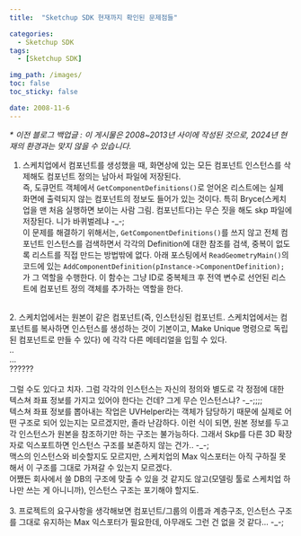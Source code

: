 ```yaml
---
title:  "Sketchup SDK 현재까지 확인된 문제점들"

categories:
  - Sketchup SDK
tags:
  - [Sketchup SDK]

img_path: /images/
toc: false
toc_sticky: false

date: 2008-11-6
---
```

_* 이전 블로그 백업글 : 이 게시물은 2008~2013년 사이에 작성된 것으로, 2024년 현재의 환경과는 맞지 않을 수 있습니다._

1. 스케치업에서 컴포넌트를 생성했을 때, 화면상에 있는 모든 컴포넌트 인스턴스를 삭제해도 컴포넌트 정의는 남아서 파일에 저장된다.<br>즉, 도큐먼트 객체에서 `GetComponentDefinitions()`로 얻어온 리스트에는 실제 화면에 출력되지 않는 컴포넌트의 정보도 들어가 있는 것이다. 특히 Bryce(스케치업을 맨 처음 실행하면 보이는 사람 그림. 컴포넌트다)는 무슨 짓을 해도 skp 파일에 저장된다. 니가 바퀴벌레냐 -_-;<br>
 이 문제를 해결하기 위해서는, `GetComponentDefinitions()`를 쓰지 않고 전체 컴포넌트 인스턴스를 검색하면서 각각의 Definition에 대한 참조를 검색, 중복이 없도록 리스트를 직접 만드는 방법밖에 없다. 아래 포스팅에서 `ReadGeometryMain()`의 코드에 있는 `AddComponentDefinition(pInstance->ComponentDefinition);` 가 그 역할을 수행한다. 이 함수는 그냥 ID로 중복체크 후 전역 변수로 선언된 리스트에 컴포넌트 정의 객체를 추가하는 역할을 한다.<br>
<br>
2. 스케치업에서는 원본이 같은 컴포넌트(즉, 인스턴싱된 컴포넌트. 스케치업에서는 컴포넌트를 복사하면 인스턴스를 생성하는 것이 기본이고, Make Unique 명령으로 독립된 컴포넌트로 만들 수 있다) 에 각각 다른 메테리얼을 입힐 수 있다.<br>
..<br>
...<br>
??????<br><br>
그럴 수도 있다고 치자. 그럼 각각의 인스턴스는 자신의 정의와 별도로 각 정점에 대한 텍스쳐 좌표 정보를 가지고 있어야 한다는 건데? 그게 무슨 인스턴스냐? -_-;;;;<br>
텍스쳐 좌표 정보를 뽑아내는 작업은 UVHelper라는 객체가 담당하기 때문에 실제로 어떤 구조로 되어 있는지는 모르겠지만, 졸라 난감하다. 이런 식이 되면, 원본 정보를 두고 각 인스턴스가 원본을 참조하기만 하는 구조는 불가능하다. 그래서 Skp를 다른 3D 확장자로 익스포트하면 인스턴스 구조를 보존하지 않는 건가.. -_-;<br>
맥스의 인스턴스와 비슷할지도 모르지만, 스케치업의 Max 익스포터는 아직 구하질 못해서 이 구조를 그대로 가져갈 수 있는지 모르겠다.<br>
어쨌든 회사에서 쓸 DB의 구조에 맞출 수 있을 것 같지도 않고(모델링 툴로 스케치업 하나만 쓰는 게 아니니까), 인스턴스 구조는 포기해야 할지도.<br>
<br>
3. 프로젝트의 요구사항을 생각해보면 컴포넌트/그룹의 이름과 계층구조, 인스턴스 구조를 그대로 유지하는 Max 익스포터가 필요한데, 아무래도 그런 건 없을 것 같다… -_-;

